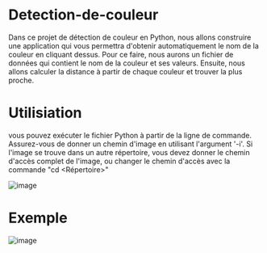 # Detection-de-couleur
Dans ce projet de détection de couleur en Python, nous allons construire une application qui vous permettra d'obtenir automatiquement le nom de la couleur en cliquant dessus. Pour ce faire, nous aurons un fichier de données qui contient le nom de la couleur et ses valeurs. Ensuite, nous allons calculer la distance à partir de chaque couleur et trouver la plus proche.


# Utilisiation
vous pouvez exécuter le fichier Python à partir de la ligne de commande. Assurez-vous de donner un chemin d'image en utilisant l'argument '-i'. Si l'image se trouve dans un autre répertoire, vous devez donner le chemin d'accès complet de l'image, ou changer le chemin d'accès avec la commande "cd <Répertoire>"

![image](https://user-images.githubusercontent.com/123311478/215329922-2ebc6a3d-e4eb-4530-9647-3a5ab348682b.png)


# Exemple

![image](https://user-images.githubusercontent.com/123311478/215329855-987f865f-2cfc-46d9-9159-8311b4b89915.png)
